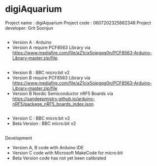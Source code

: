 # digiAquarium
Project name : digiAquarium  Project code : 0607202325662348  Project developer: Grit Soonjun
##
- Version A : Arduino
- Version A require PCF8563 Library via https://www.mediafire.com/file/a21cix5ojpgqg0n/PCF8563-Arduino-Library-master.zip/file.
##
- Version B : BBC micro:bit v2
- Version B require PCF8563 Library via https://www.mediafire.com/file/a21cix5ojpgqg0n/PCF8563-Arduino-Library-master.zip/file
- Version B Nordic Semiconductor nRF5 Boards via https://sandeepmistry.github.io/arduino-nRF5/package_nRF5_boards_index.json.
##
- Version C : BBC micro:bit v2
- Beta Version : BBC micro:bit v2
##
Development
- Version A, B code with Arduino IDE
- Version C code with Microsoft MakeCode for micro:bit
- Beta Version code has not yet been calibrated
